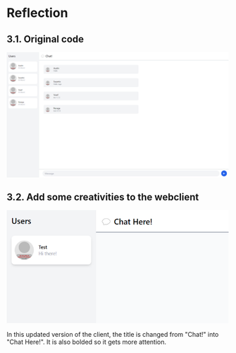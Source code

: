 # Reflection

## 3.1. Original code

![Original Code App](assets/1.png)

## 3.2. Add some creativities to the webclient

![Updated Webclient](assets/2.png)

In this updated version of the client, the title is changed from "Chat!" into "Chat Here!". It is also bolded so it gets more attention.
